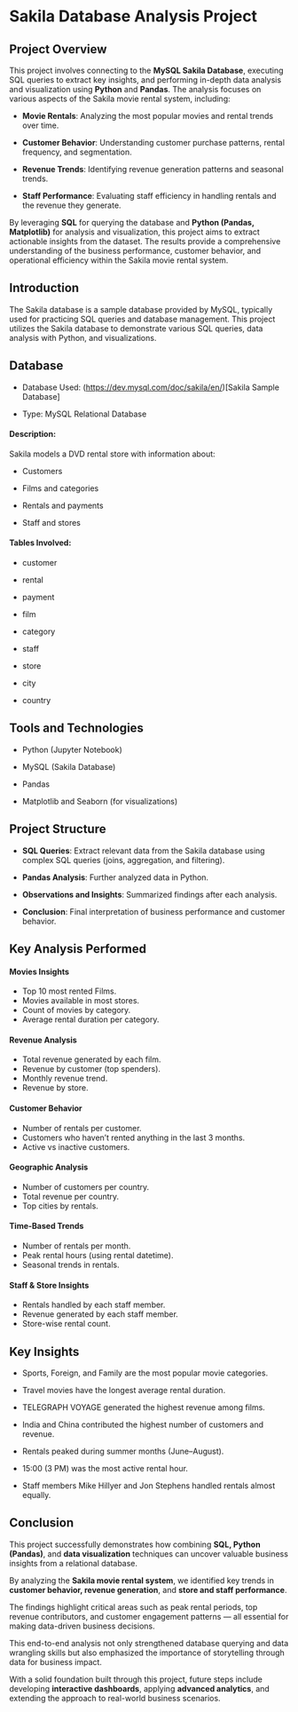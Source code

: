 # Sakila Database Analysis Project

## Project Overview
This project involves connecting to the **MySQL Sakila Database**, executing SQL queries to extract key insights, and performing in-depth data analysis and visualization using **Python** and **Pandas**. The analysis focuses on various aspects of the Sakila movie rental system, including:

- **Movie Rentals**: Analyzing the most popular movies and rental trends over time.

- **Customer Behavior**: Understanding customer purchase patterns, rental frequency, and segmentation.

- **Revenue Trends**: Identifying revenue generation patterns and seasonal trends.

- **Staff Performance**: Evaluating staff efficiency in handling rentals and the revenue they generate.

By leveraging **SQL** for querying the database and **Python (Pandas, Matplotlib)** for analysis and visualization, this project aims to extract actionable insights from the dataset. The results provide a comprehensive understanding of the business performance, customer behavior, and operational efficiency within the Sakila movie rental system.


## Introduction
The Sakila database is a sample database provided by MySQL, typically used for practicing SQL queries and database management. This project utilizes the Sakila database to demonstrate various SQL queries, data analysis with Python, and visualizations.


## Database
- Database Used: (https://dev.mysql.com/doc/sakila/en/)[Sakila Sample Database]

- Type: MySQL Relational Database

#### Description:
Sakila models a DVD rental store with information about:

- Customers

- Films and categories

- Rentals and payments

- Staff and stores

#### Tables Involved:

- customer

- rental

- payment

- film

- category

- staff

- store

- city

- country


## Tools and Technologies
- Python (Jupyter Notebook)

- MySQL (Sakila Database)

- Pandas

- Matplotlib and Seaborn (for visualizations)


## Project Structure

- **SQL Queries**: Extract relevant data from the Sakila database using complex SQL queries (joins, aggregation, and filtering).

- **Pandas Analysis**: Further analyzed data in Python.

- **Observations and Insights**: Summarized findings after each analysis.

- **Conclusion**: Final interpretation of business performance and customer behavior.


 ## Key Analysis Performed

 #### Movies Insights
 - Top 10 most rented Films.
 - Movies available in most stores.
 - Count of movies by category.
 - Average rental duration per category.

#### Revenue Analysis
- Total revenue generated by each film.
- Revenue by customer (top spenders).
- Monthly revenue trend.
- Revenue by store.

#### Customer Behavior
- Number of rentals per customer.
- Customers who haven’t rented anything in the last 3 months.
- Active vs inactive customers.

#### Geographic Analysis
- Number of customers per country.
- Total revenue per country.
- Top cities by rentals.

#### Time-Based Trends
- Number of rentals per month.
- Peak rental hours (using rental datetime).
- Seasonal trends in rentals.

#### Staff & Store Insights
- Rentals handled by each staff member.
- Revenue generated by each staff member.
- Store-wise rental count.


## Key Insights
- Sports, Foreign, and Family are the most popular movie categories.

- Travel movies have the longest average rental duration.

- TELEGRAPH VOYAGE generated the highest revenue among films.

- India and China contributed the highest number of customers and revenue.

- Rentals peaked during summer months (June–August).

- 15:00 (3 PM) was the most active rental hour.

- Staff members Mike Hillyer and Jon Stephens handled rentals almost equally.


## Conclusion
This project successfully demonstrates how combining **SQL, Python (Pandas)**, and **data visualization** techniques can uncover valuable business insights from a relational database.

By analyzing the **Sakila movie rental system**, we identified key trends in **customer behavior, revenue generation**, and **store and staff performance**.

The findings highlight critical areas such as peak rental periods, top revenue contributors, and customer engagement patterns — all essential for making data-driven business decisions.

This end-to-end analysis not only strengthened database querying and data wrangling skills but also emphasized the importance of storytelling through data for business impact.

With a solid foundation built through this project, future steps include developing **interactive dashboards**, applying **advanced analytics**, and extending the approach to real-world business scenarios.


